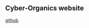 Cyber-Organics website
-----------------------

[github](https://nickylewis.github.io/cyber-organics)
